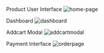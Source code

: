 Product User Interface
![home-page](https://github.com/allenluna/shopping/assets/126066409/febbc182-cc3b-4766-9941-01ed81670a64)

Dashboard
![dashboard](https://github.com/allenluna/shopping/assets/126066409/f15ff435-a7d7-4337-a993-5fc527613024)

Addcart Modal
![addcartmodal](https://github.com/allenluna/shopping/assets/126066409/49302491-c943-40ac-9bd9-c789848a6fe3)

Payment Interface
![orderpage](https://github.com/allenluna/shopping/assets/126066409/b5ad293a-44f9-4233-bd9e-d2f13444ebdf)
